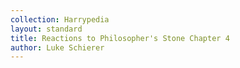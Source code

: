 ```yaml
---
collection: Harrypedia
layout: standard
title: Reactions to Philosopher's Stone Chapter 4
author: Luke Schierer
---
```

